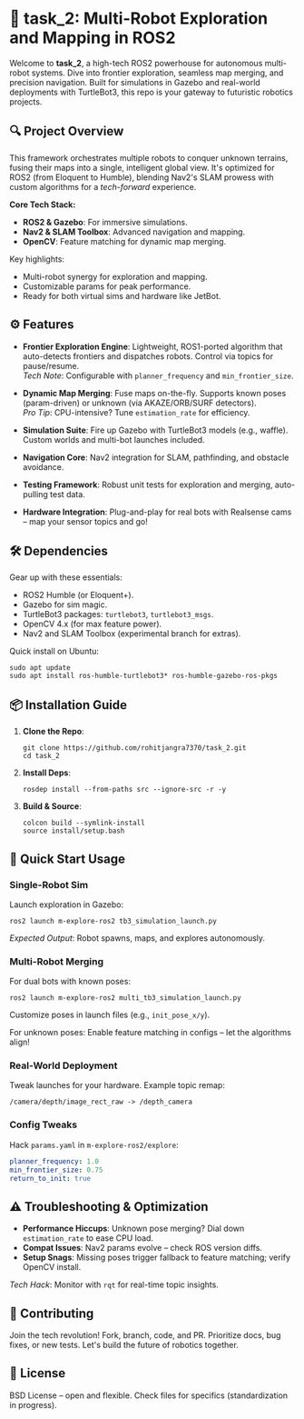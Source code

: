 # 🚀 task_2: Multi-Robot Exploration and Mapping in ROS2


Welcome to **task_2**, a high-tech ROS2 powerhouse for autonomous multi-robot systems. Dive into frontier exploration, seamless map merging, and precision navigation. Built for simulations in Gazebo and real-world deployments with TurtleBot3, this repo is your gateway to futuristic robotics projects.

## 🔍 Project Overview

This framework orchestrates multiple robots to conquer unknown terrains, fusing their maps into a single, intelligent global view. It's optimized for ROS2 (from Eloquent to Humble), blending Nav2's SLAM prowess with custom algorithms for a *tech-forward* experience.

**Core Tech Stack:**
- **ROS2 & Gazebo**: For immersive simulations.
- **Nav2 & SLAM Toolbox**: Advanced navigation and mapping.
- **OpenCV**: Feature matching for dynamic map merging.

Key highlights:
- Multi-robot synergy for exploration and mapping.
- Customizable params for peak performance.
- Ready for both virtual sims and hardware like JetBot.

## ⚙️ Features

- **Frontier Exploration Engine**: Lightweight, ROS1-ported algorithm that auto-detects frontiers and dispatches robots. Control via topics for pause/resume.  
  *Tech Note*: Configurable with `planner_frequency` and `min_frontier_size`.

- **Dynamic Map Merging**: Fuse maps on-the-fly. Supports known poses (param-driven) or unknown (via AKAZE/ORB/SURF detectors).  
  *Pro Tip*: CPU-intensive? Tune `estimation_rate` for efficiency.

- **Simulation Suite**: Fire up Gazebo with TurtleBot3 models (e.g., waffle). Custom worlds and multi-bot launches included.

- **Navigation Core**: Nav2 integration for SLAM, pathfinding, and obstacle avoidance.

- **Testing Framework**: Robust unit tests for exploration and merging, auto-pulling test data.

- **Hardware Integration**: Plug-and-play for real bots with Realsense cams – map your sensor topics and go!

## 🛠️ Dependencies

Gear up with these essentials:
- ROS2 Humble (or Eloquent+).
- Gazebo for sim magic.
- TurtleBot3 packages: `turtlebot3`, `turtlebot3_msgs`.
- OpenCV 4.x (for max feature power).
- Nav2 and SLAM Toolbox (experimental branch for extras).

Quick install on Ubuntu:
```
sudo apt update
sudo apt install ros-humble-turtlebot3* ros-humble-gazebo-ros-pkgs
```

## 📦 Installation Guide

1. **Clone the Repo**:
   ```
   git clone https://github.com/rohitjangra7370/task_2.git
   cd task_2
   ```

2. **Install Deps**:
   ```
   rosdep install --from-paths src --ignore-src -r -y
   ```

3. **Build & Source**:
   ```
   colcon build --symlink-install
   source install/setup.bash
   ```

## 🚀 Quick Start Usage

### Single-Robot Sim
Launch exploration in Gazebo:
```
ros2 launch m-explore-ros2 tb3_simulation_launch.py
```
*Expected Output*: Robot spawns, maps, and explores autonomously.

### Multi-Robot Merging
For dual bots with known poses:
```
ros2 launch m-explore-ros2 multi_tb3_simulation_launch.py
```
Customize poses in launch files (e.g., `init_pose_x/y`).

For unknown poses: Enable feature matching in configs – let the algorithms align!

### Real-World Deployment
Tweak launches for your hardware. Example topic remap:
```
/camera/depth/image_rect_raw -> /depth_camera
```

### Config Tweaks
Hack `params.yaml` in `m-explore-ros2/explore`:
```yaml
planner_frequency: 1.0
min_frontier_size: 0.75
return_to_init: true
```

## ⚠️ Troubleshooting & Optimization

- **Performance Hiccups**: Unknown pose merging? Dial down `estimation_rate` to ease CPU load.
- **Compat Issues**: Nav2 params evolve – check ROS version diffs.
- **Setup Snags**: Missing poses trigger fallback to feature matching; verify OpenCV install.

*Tech Hack*: Monitor with `rqt` for real-time topic insights.

## 🤝 Contributing

Join the tech revolution! Fork, branch, code, and PR. Prioritize docs, bug fixes, or new tests. Let's build the future of robotics together.

## 📜 License

BSD License – open and flexible. Check files for specifics (standardization in progress).
